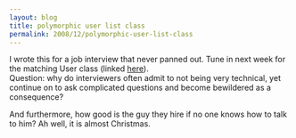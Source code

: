 ```yaml
---
layout: blog
title: polymorphic user list class
permalink: 2008/12/polymorphic-user-list-class
---
```


<p>I wrote this for a job interview that never panned out. Tune in next week for the matching User class (linked <a href="http://blog.kristeraxel.com/2008/12/polymorphic-user-list-class-part-ii/">here</a>).<br />
Question: why do interviewers often admit to not being very technical, yet continue on to ask complicated questions and become bewildered as a consequence? </p>
<p>And furthermore, how good is the guy they hire if no one knows how to talk to him? Ah well, it is almost Christmas.</p>

<script src="https://gist.github.com/860941.js?file=polymorphic_user_list.rb"></script>
